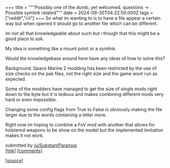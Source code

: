 +++
title = """Possibly one of the dumb, yet welcomed, questions -> Possible symlink related"""
date = 2024-09-30T04:22:50.000Z
tags = ["reddit","cli"]
+++
So what im wanting to is to have a file appear a certain way but when opened it should go to another file which can be different.

Im not all that knowledgeable about such but i though that this might be a good place to ask.

My idea is something like a mount point or a symlink.

Would the knowledgebase around here have any ideas of how to solve this?

Background: Space Marine 2 modding has been restricted by the use of size checks on the pak files, not the right size and the game wont run as expected.

Some of the modders have managed to get the size of single mods right down to the byte but it is tedious and makes combining different mods very hard or even impossible.

Changing some config flags from True to False is obviously making the file larger due to the words containing a letter more.

Right now im hoping to combine a FoV mod with another that allows for holstered weapons to be show on the model but the implemented limitation makes it not work.

submitted by [/u/SubstantParanoia](https://www.reddit.com/user/SubstantParanoia)  
[\[link\]](https://www.reddit.com/r/commandline/comments/1fsna6c/possibly_one_of_the_dumb_yet_welcomed_questions/) [\[comments\]](https://www.reddit.com/r/commandline/comments/1fsna6c/possibly_one_of_the_dumb_yet_welcomed_questions/)

[[source]](https://www.reddit.com/r/commandline/comments/1fsna6c/possibly_one_of_the_dumb_yet_welcomed_questions/)
